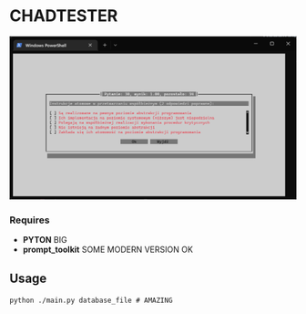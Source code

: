 # CHADTESTER

![BIG PYTON HERE](img/CHADTESTER.png)

### Requires

- **PYTON** BIG
- **prompt_toolkit** SOME MODERN VERSION OK

## Usage

    python ./main.py database_file # AMAZING